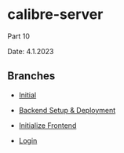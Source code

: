 # calibre-server
Part 10

Date: 4.1.2023

## Branches

- [Initial](https://github.com/aiotrope/calibre-server/tree/10.1)

- [Backend Setup & Deployment](https://github.com/aiotrope/calibre-server/tree/10.4)

- [Initialize Frontend](https://github.com/aiotrope/calibre-server/tree/10.5)

- [Login](https://github.com/aiotrope/calibre-server/tree/10.7)
